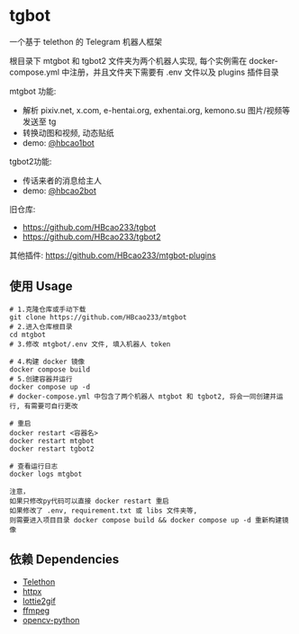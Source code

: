 # tgbot
一个基于 telethon 的 Telegram 机器人框架

根目录下 mtgbot 和 tgbot2 文件夹为两个机器人实现, 每个实例需在 docker-compose.yml 中注册，并且文件夹下需要有  .env 文件以及 plugins 插件目录

mtgbot 功能:
* 解析 pixiv.net, x.com, e-hentai.org, exhentai.org, kemono.su 图片/视频等发送至 tg
* 转换动图和视频, 动态贴纸
* demo: [@hbcao1bot](https://t.me/hbcao1bot)

tgbot2功能:
* 传话来者的消息给主人
* demo: [@hbcao2bot](https://t.me/hbcao2bot)

旧仓库: 
* https://github.com/HBcao233/tgbot
* https://github.com/HBcao233/tgbot2

其他插件: https://github.com/HBcao233/mtgbot-plugins

## 使用 Usage
```
# 1.克隆仓库或手动下载
git clone https://github.com/HBcao233/mtgbot
# 2.进入仓库根目录
cd mtgbot
# 3.修改 mtgbot/.env 文件, 填入机器人 token

# 4.构建 docker 镜像
docker compose build
# 5.创建容器并运行
docker compose up -d
# docker-compose.yml 中包含了两个机器人 mtgbot 和 tgbot2, 将会一同创建并运行, 有需要可自行更改

# 重启
docker restart <容器名>
docker restart mtgbot
docker restart tgbot2

# 查看运行日志
docker logs mtgbot

注意，
如果只修改py代码可以直接 docker restart 重启
如果修改了 .env, requirement.txt 或 libs 文件夹等, 
则需要进入项目目录 docker compose build && docker compose up -d 重新构建镜像
```

## 依赖 Dependencies
* [Telethon](https://github.com/LonamiWebs/Telethon)
* [httpx](https://github.com/encode/httpx)
* [lottie2gif](https://github.com/rroy233/lottie2gif)
* [ffmpeg](https://github.com/ffmpeg/ffmpeg)
* [opencv-python](https://github.com/opencv/opencv-python)